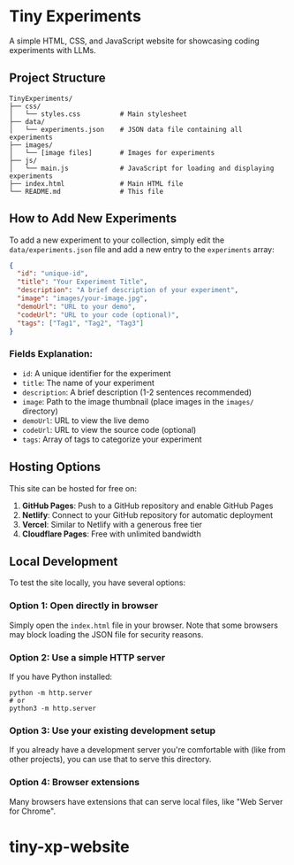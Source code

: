 # Tiny Experiments

A simple HTML, CSS, and JavaScript website for showcasing coding experiments with LLMs.

## Project Structure

```
TinyExperiments/
├── css/
│   └── styles.css          # Main stylesheet
├── data/
│   └── experiments.json    # JSON data file containing all experiments
├── images/
│   └── [image files]       # Images for experiments
├── js/
│   └── main.js             # JavaScript for loading and displaying experiments
├── index.html              # Main HTML file
└── README.md               # This file
```

## How to Add New Experiments

To add a new experiment to your collection, simply edit the `data/experiments.json` file and add a new entry to the `experiments` array:

```json
{
  "id": "unique-id",
  "title": "Your Experiment Title",
  "description": "A brief description of your experiment",
  "image": "images/your-image.jpg",
  "demoUrl": "URL to your demo",
  "codeUrl": "URL to your code (optional)",
  "tags": ["Tag1", "Tag2", "Tag3"]
}
```

### Fields Explanation:

- `id`: A unique identifier for the experiment
- `title`: The name of your experiment
- `description`: A brief description (1-2 sentences recommended)
- `image`: Path to the image thumbnail (place images in the `images/` directory)
- `demoUrl`: URL to view the live demo
- `codeUrl`: URL to view the source code (optional)
- `tags`: Array of tags to categorize your experiment

## Hosting Options

This site can be hosted for free on:

1. **GitHub Pages**: Push to a GitHub repository and enable GitHub Pages
2. **Netlify**: Connect to your GitHub repository for automatic deployment
3. **Vercel**: Similar to Netlify with a generous free tier
4. **Cloudflare Pages**: Free with unlimited bandwidth

## Local Development

To test the site locally, you have several options:

### Option 1: Open directly in browser
Simply open the `index.html` file in your browser. Note that some browsers may block loading the JSON file for security reasons.

### Option 2: Use a simple HTTP server
If you have Python installed:
```
python -m http.server
# or
python3 -m http.server
```

### Option 3: Use your existing development setup
If you already have a development server you're comfortable with (like from other projects), you can use that to serve this directory.

### Option 4: Browser extensions
Many browsers have extensions that can serve local files, like "Web Server for Chrome".
# tiny-xp-website
